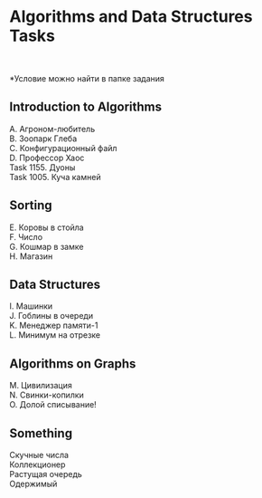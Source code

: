 # Algorithms and Data Structures Tasks


<br>

*Условие можно найти в папке задания <br>

## Introduction to Algorithms

А. Агроном-любитель <br>
B. Зоопарк Глеба<br>
C. Конфигурационный файл<br>
D. Профессор Хаос<br>
Task 1155. Дуоны<br>
Task 1005. Куча камней<br>

## Sorting

E. Коровы в стойла<br>
F. Число<br>
G. Кошмар в замке<br>
H. Магазин<br>

## Data Structures

I. Машинки<br>
J. Гоблины в очереди<br>
K. Менеджер памяти-1<br>
L. Минимум на отрезке<br>

## Algorithms on Graphs

M. Цивилизация<br>
N. Свинки-копилки<br>
O. Долой списывание!<br>

## Something

Скучные числа<br>
Коллекционер<br>
Растущая очередь<br>
Одержимый<br>
